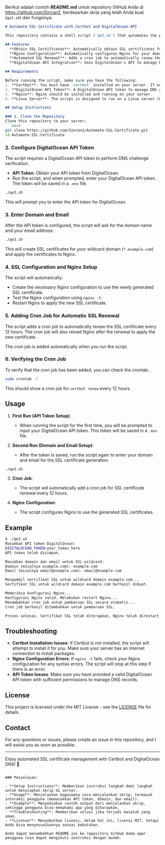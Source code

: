Berikut adalah contoh **README.md** untuk repository GitHub Anda di https://github.com/Sincan2, berdasarkan skrip yang telah Anda buat (`qe3.sh`) dan fungsinya.

```markdown
# Automate SSL Certificate with Certbot and DigitalOcean API

This repository contains a shell script (`qe3.sh`) that automates the process of obtaining and renewing SSL certificates for wildcard domains using Let's Encrypt, DigitalOcean DNS API, and Certbot. The script also configures Nginx to use the generated certificates and sets up a cron job for automatic SSL renewal.

## Features
- **Obtain SSL Certificates**: Automatically obtain SSL certificates for wildcard domains using Let's Encrypt and DigitalOcean's DNS-01 challenge.
- **Nginx Configuration**: Automatically configures Nginx for your domain and applies the SSL certificate.
- **Automated SSL Renewal**: Adds a cron job to automatically renew the SSL certificates every 12 hours.
- **DigitalOcean API Integration**: Uses DigitalOcean's API to manage DNS records for DNS-01 challenge.

## Requirements

Before running the script, make sure you have the following:
1. **Certbot**: You must have `certbot` installed on your server. If not, the script will attempt to install it automatically.
2. **DigitalOcean API Token**: A DigitalOcean API token to manage DNS records for the DNS challenge.
3. **Nginx**: Nginx should be installed and running on your server.
4. **Linux Server**: The script is designed to run on a Linux server (Ubuntu preferred).

## Setup Instructions

### 1. Clone the Repository
Clone this repository to your server:
```bash
git clone https://github.com/Sincan2/Automate-SSL-Certificate.git
cd Automate-SSL-Certificate
```

### 2. Configure DigitalOcean API Token
The script requires a DigitalOcean API token to perform DNS challenge verification. 

- **API Token**: Obtain your API token from DigitalOcean.
- Run the script, and when prompted, enter your DigitalOcean API token. The token will be saved in a `.env` file.

```bash
./qe3.sh
```

This will prompt you to enter the API token for DigitalOcean.

### 3. Enter Domain and Email
After the API token is configured, the script will ask for the domain name and your email address:
```bash
./qe3.sh
```

This will create SSL certificates for your wildcard domain (`*.example.com`) and apply the certificates to Nginx.

### 4. SSL Configuration and Nginx Setup
The script will automatically:
- Create the necessary Nginx configuration to use the newly generated SSL certificate.
- Test the Nginx configuration using `nginx -t`.
- Restart Nginx to apply the new SSL certificate.

### 5. Adding Cron Job for Automatic SSL Renewal
The script adds a cron job to automatically renew the SSL certificate every 12 hours. The cron job will also reload Nginx after the renewal to apply the new certificate.

The cron job is added automatically when you run the script.

### 6. Verifying the Cron Job
To verify that the cron job has been added, you can check the crontab:
```bash
sudo crontab -l
```

This should show a cron job for `certbot renew` every 12 hours.

## Usage

1. **First Run (API Token Setup)**:
   - When running the script for the first time, you will be prompted to input your DigitalOcean API token. This token will be saved in a `.env` file.

2. **Second Run (Domain and Email Setup)**:
   - After the token is saved, run the script again to enter your domain and email for the SSL certificate generation.

```bash
./qe3.sh
```

3. **Cron Job**:
   - The script will automatically add a cron job for SSL certificate renewal every 12 hours.

4. **Nginx Configuration**:
   - The script configures Nginx to use the generated SSL certificates.

## Example

```bash
$ ./qe3.sh
Masukkan API token DigitalOcean:
DIGITALOCEAN_TOKEN=your_token_here
API token telah disimpan.

Masukkan domain dan email untuk SSL wildcard:
Domain (misalnya example.com): example.com
Email (misalnya email@example.com): email@example.com

Mengambil sertifikat SSL untuk wildcard domain example.com...
Sertifikat SSL untuk wildcard domain example.com berhasil dibuat.

Memeriksa konfigurasi Nginx...
Konfigurasi Nginx valid. Melakukan restart Nginx...
Menambahkan cron job untuk pembaruan SSL secara otomatis...
Cron job berhasil ditambahkan untuk pembaruan SSL.

Proses selesai. Sertifikat SSL telah diterapkan, Nginx telah direstart, dan cron job pembaruan SSL telah ditambahkan.
```

## Troubleshooting

- **Certbot Installation Issues**: If Certbot is not installed, the script will attempt to install it for you. Make sure your server has an internet connection to install packages.
- **Nginx Configuration Errors**: If `nginx -t` fails, check your Nginx configuration for any syntax errors. The script will stop at this step if there is an error.
- **API Token Issues**: Make sure you have provided a valid DigitalOcean API token with sufficient permissions to manage DNS records.

## License

This project is licensed under the MIT License - see the [LICENSE](LICENSE) file for details.

## Contact

For any questions or issues, please create an issue in this repository, and I will assist you as soon as possible.

---

Enjoy automated SSL certificate management with Certbot and DigitalOcean DNS! 🎉
```

### Penjelasan:

- **Setup Instructions**: Memberikan instruksi langkah demi langkah untuk menyiapkan skrip di server.
- **Usage**: Menjelaskan bagaimana cara menjalankan skrip, termasuk interaksi pengguna (memasukkan API token, domain, dan email).
- **Example**: Menyediakan contoh output dari menjalankan skrip, sehingga pengguna bisa memahami apa yang diharapkan.
- **Troubleshooting**: Memberikan solusi jika terjadi masalah yang umum.
- **License**: Menyebutkan lisensi, dalam hal ini, lisensi MIT, tetapi Anda bisa menyesuaikannya sesuai kebutuhan.
  
Anda dapat menambahkan README ini ke repository GitHub Anda agar pengguna lain dapat mengikuti instruksi dengan mudah.

